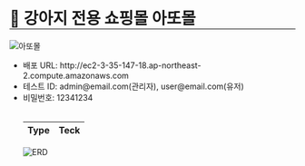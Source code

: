 <style>
  .title{
    border-bottom: 1px solid black;
  }
</style>

<h1 class="Title">🐶 강아지 전용 쇼핑몰 아또몰</h1>

![아또몰](https://github.com/jaehoon1222/ADDOMall/assets/148930608/f13bdbc7-eb30-4daa-8ff1-a677d7846749)
<ul style="text-decoraion:none">
  <li>배포 URL: http://ec2-3-35-147-18.ap-northeast-2.compute.amazonaws.com</li>
  <li>테스트 ID: admin@email.com(관리자), user@email.com(유저)</li>
  <li>비밀번호: 12341234</li>
  <br>
  
<table>
  <thead>
    <tr>
      <th>Type</th>
      <th>Teck</th>
    </tr>
  </thead>
</table>

![ERD](https://github.com/jaehoon1222/ADDOMall/assets/148930608/3755ac6e-6fb3-4183-9aaf-94e56982f5ea)

